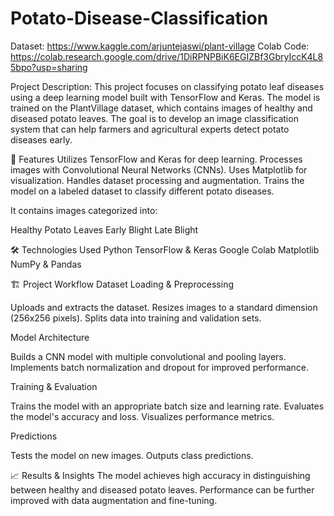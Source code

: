 # Potato-Disease-Classification

Dataset: https://www.kaggle.com/arjuntejaswi/plant-village 
Colab Code: https://colab.research.google.com/drive/1DiRPNPBiK6EGIZBf3GbryIccK4L85bpo?usp=sharing

Project Description:
This project focuses on classifying potato leaf diseases using a deep learning model built with TensorFlow and Keras. The model is trained on the PlantVillage dataset, which contains images of healthy and diseased potato leaves. The goal is to develop an image classification system that can help farmers and agricultural experts detect potato diseases early.

🚀 Features
Utilizes TensorFlow and Keras for deep learning.
Processes images with Convolutional Neural Networks (CNNs).
Uses Matplotlib for visualization.
Handles dataset processing and augmentation.
Trains the model on a labeled dataset to classify different potato diseases.

It contains images categorized into:

Healthy Potato Leaves
Early Blight
Late Blight

🛠️ Technologies Used
Python
TensorFlow & Keras
Google Colab
Matplotlib
NumPy & Pandas

🏗️ Project Workflow
Dataset Loading & Preprocessing

Uploads and extracts the dataset.
Resizes images to a standard dimension (256x256 pixels).
Splits data into training and validation sets.


Model Architecture

Builds a CNN model with multiple convolutional and pooling layers.
Implements batch normalization and dropout for improved performance.


Training & Evaluation

Trains the model with an appropriate batch size and learning rate.
Evaluates the model's accuracy and loss.
Visualizes performance metrics.


Predictions

Tests the model on new images.
Outputs class predictions.


📈 Results & Insights
The model achieves high accuracy in distinguishing between healthy and diseased potato leaves.
Performance can be further improved with data augmentation and fine-tuning.

